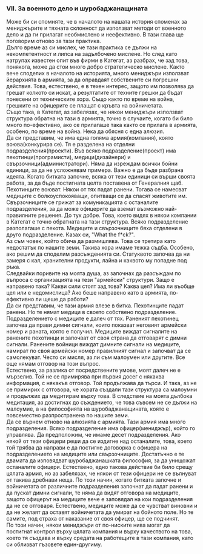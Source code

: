 ### VII. За военното дело и шуробаджанащината
Може би си спомняте, че в началото на нашата история споменах за мениджърите и тяхната склонност да използват методи от военното дело и да ги прилагат необмислено и неефективно. В тази глава ще поговорим отново за тази практика.  
Дълго време аз си мислех, че тази практика се дължи на некомпетентност и липса на задълбочено мислене. Но след като натрупах известен опит във фирми в Категат, аз разбрах, че зад това, понякога, може да стои много добро стратегическо мислене. Както вече споделих в началото на историята, много мениджъри използват йерархията в армията, за да оправдаят собствените си погрешни действия. Това, естествено, е в техен интерес, защото им позволява да грешат колкото си искат, а резултатите от техните грешки да бъдат понесени от техническите хора. Също както по време на война, грешките на офицерите се плащат с кръвта на войничетата.  
Също така, в Категат, аз забелязах, че някои мениджъри използват структура обратна на тази в армията, точно в случаите, когато би било много по-ефективно, ако се прилагаше така както се прилага в армията, особено, по време на война. Нека да обясня с една алюзия.  
Да си представим, че има една голяма армия(компания), която воюва(конкурира се). Тя е разделена на отделни подразделения(проекти). Във всяко подразделение(проект) има пехотинци(програмисти), медици(дизайнери) и свързочници(администратори). Няма да изреждам всички бойни единици, за да не усложнявам примера. Важно е да бъде разбрана идеята. Когато битката започне, всяка от тези единици си върши своята работа, за да бъде постигната целта поставена от Генералния щаб. Пехотинците воюват. Някои от тях падат ранени. Тогава се намесват медиците с болкоуспокояващи, опитващи се да спасят животите им. Свързочниците се грижат за комуникацията с останалите подразделения, за да може офицерите да вземат възможно най-правилните решения. До тук добре. Това, което видях в някои компании в Категат е точно обратната на тази структура. Всяко подразделение разполагаше с пехота. Медиците и свързочниците бяха отделени в друго подразделение. Казах си, "What the f*ck?".  
Аз съм човек, който обича да размишлява. Това се третира като недостатък по нашите земи. Такива хора имаме тежка съдба. Особено, ако решим да споделим разсъжденията си. Статуквото започва да ни замеря с кал, хранителни продукти, лайна и каквото му попадне под ръка.  
Следвайки поривите на моята душа, аз започнах да разсъждам по въпроса с организацията на тези "армейски" структури. Защо е направено така? Какви сили стоят зад това? Каква цел? Има ли въобще цел или е недомислица? Ако беше направено като в армията, по-ефективно ли щеше да работи?  
Да си представим, че тази армия влезе в битка. Пехотинците падат ранени. Но те нямат медици в своето собствено подразделение. Подразделението с медиците е далеч от тях. Раненият пехотинец започва да прави димни сигнали, които показват неговият армейски номер и раната, която е получил. Медиците виждат сигналите на ранените пехотинци и започват от своя страна да отговарят с димни сигнали. Ранените войници виждат димните сигнали на медиците, намират по своя армейски номер правилният сигнал и започват да се самолекуват. Често си мисля, аз ли съм малоумен или другите. Все още нямам отговор на този въпрос.  
Естествено, за разлика от посредствените умове, моят далеч не е мързелив. Той не се примирява при първия досег с някаква информация, с някакъв отговор. Той продължава да търси. И така, аз не се примирих с отговора, че хората създали тази структура са малоумни и продължих да медитирам върху това. В следствие на моята дълбока медитация, аз достигнах до съждението, че това съвсем не се дължи на малоумие, а на философията на шуробаджанащината, която е повсеместно разпространена по нашите земи.  
Да се върнем отново на алюзията с армията. Тази армия има много подразделения. Всяко подразделение има офицер(мениджър), който го управлява. Да предположим, че имаме десет подразделения. Ако някой от тези офицери реши да се издигне над останалите, това, което той трябва да направи е да постигне договорка с офицера на подразделението на медиците или свързочниците. Достатъчно е те двамата да изповядват шуробаджанашката философия, за да унищожат останалите офицери. Естествено, едно такова действие би било срещу цялата армия, но аз забелязах, че някои от тези офицери не се вълнуват от такива дребнави неща. По този начин, когато битката започне и войничетата от различните подразделения започнат да падат ранени и да пускат димни сигнали, те няма да видят отговора на медиците, защото офицерът на медиците вече е заповядал на кои подразделения да не се отговаря. Естествено, медиците може да се чувстват виновни и да не желаят да оставят войничетата да умират на бойното поле. Но те самите, под страха от наказание от своя офицер, ще се подчинят.  
По този начин, някои мениджъри от по-ниските нива могат да постигнат контрол върху цялата компания и върху качеството на това, което тя създава и върху средата на работещите в тази компания, като си облизват гъзовете един-другиму.